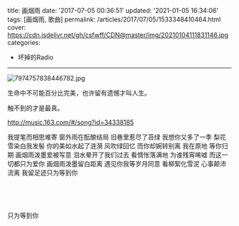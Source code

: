 title: 画烟雨
date: '2017-07-05 00:36:51'
updated: '2021-01-05 16:34:06'
tags: [画烟雨, 歌曲]
permalink: /articles/2017/07/05/1533348410464.html
cover: https://cdn.jsdelivr.net/gh/csfwff/CDN@master/img/20210104111831146.jpg
categories: 
- 坏掉的Radio
---
![7974757838446782.jpg](https://cdn.jsdelivr.net/gh/csfwff/CDN@master/img/20210104111831146.jpg)

生命中不可能百分比完美，也许留有遗憾才叫人生。

触不到的才是最真。

<!--more-->

http://music.163.com/#/song?id=34338185

> 

我提笔而相思难寄
窗外雨在酝酿结局
旧巷里惹尽了苔绿
我想你又多了一季
梨花雪染白我发髻
你的美如水起了涟漪
风吹绿回忆
而你却婉转别离
我在原地
等你归期
画烟雨泼墨爱被写意
泪水晕开了我们过去
看惆怅落满地
为谁残宵唏嘘
而这一切都只为爱你
画烟雨泼墨留白距离
遇见你我等岁月同意
看柳絮化雪泥
心事颠沛流离
我留足迹只为等到你

&nbsp;

&nbsp;

只为等到你

